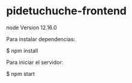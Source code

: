 # pidetuchuche-frontend

node Version 12.16.0

Para instalar dependencias:

$ npm install 

Para iniciar el servidor:

$ npm start
